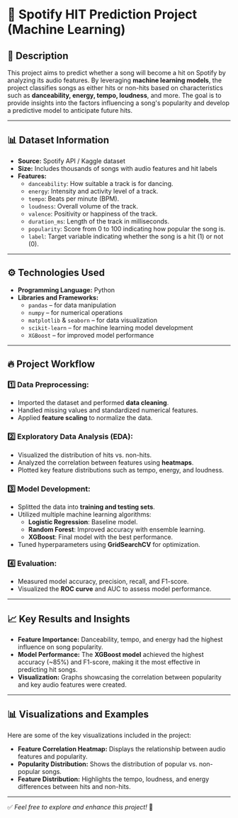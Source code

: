 # 🎵 Spotify HIT Prediction Project (Machine Learning)

## 📌 **Description**
This project aims to predict whether a song will become a hit on Spotify by analyzing its audio features. By leveraging **machine learning models**, the project classifies songs as either hits or non-hits based on characteristics such as **danceability, energy, tempo, loudness**, and more. The goal is to provide insights into the factors influencing a song's popularity and develop a predictive model to anticipate future hits.

---

## 📊 **Dataset Information**
- **Source:** Spotify API / Kaggle dataset
- **Size:** Includes thousands of songs with audio features and hit labels
- **Features:**
    - `danceability`: How suitable a track is for dancing.
    - `energy`: Intensity and activity level of a track.
    - `tempo`: Beats per minute (BPM).
    - `loudness`: Overall volume of the track.
    - `valence`: Positivity or happiness of the track.
    - `duration_ms`: Length of the track in milliseconds.
    - `popularity`: Score from 0 to 100 indicating how popular the song is.
    - `label`: Target variable indicating whether the song is a hit (1) or not (0).

---

## ⚙️ **Technologies Used**
- **Programming Language:** Python
- **Libraries and Frameworks:**
    - `pandas` – for data manipulation
    - `numpy` – for numerical operations
    - `matplotlib` & `seaborn` – for data visualization
    - `scikit-learn` – for machine learning model development
    - `XGBoost` – for improved model performance

---

## 🔥 **Project Workflow**
### 1️⃣ **Data Preprocessing:**
- Imported the dataset and performed **data cleaning**.
- Handled missing values and standardized numerical features.
- Applied **feature scaling** to normalize the data.

### 2️⃣ **Exploratory Data Analysis (EDA):**
- Visualized the distribution of hits vs. non-hits.
- Analyzed the correlation between features using **heatmaps**.
- Plotted key feature distributions such as tempo, energy, and loudness.

### 3️⃣ **Model Development:**
- Splitted the data into **training and testing sets**.
- Utilized multiple machine learning algorithms:
    - **Logistic Regression**: Baseline model.
    - **Random Forest**: Improved accuracy with ensemble learning.
    - **XGBoost**: Final model with the best performance.
- Tuned hyperparameters using **GridSearchCV** for optimization.

### 4️⃣ **Evaluation:**
- Measured model accuracy, precision, recall, and F1-score.
- Visualized the **ROC curve** and AUC to assess model performance.

---

## 📈 **Key Results and Insights**
- **Feature Importance:** Danceability, tempo, and energy had the highest influence on song popularity.
- **Model Performance:** The **XGBoost model** achieved the highest accuracy (~85%) and F1-score, making it the most effective in predicting hit songs.
- **Visualization:** Graphs showcasing the correlation between popularity and key audio features were created.

---

## 📊 **Visualizations and Examples**
Here are some of the key visualizations included in the project:
- **Feature Correlation Heatmap:** Displays the relationship between audio features and popularity.
- **Popularity Distribution:** Shows the distribution of popular vs. non-popular songs.
- **Feature Distribution:** Highlights the tempo, loudness, and energy differences between hits and non-hits.

---

✅ *Feel free to explore and enhance this project!* 🎉


